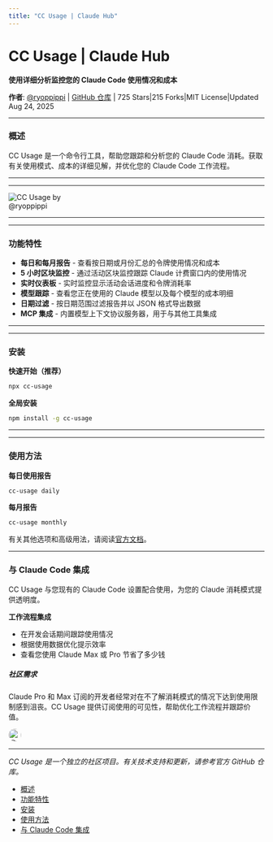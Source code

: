 ```yaml
---
title: "CC Usage | Claude Hub"
---
```


# CC Usage | Claude Hub

**使用详细分析监控您的 Claude Code 使用情况和成本**

**作者**: [@ryoppippi](https://github.com/ryoppippi)  |  [GitHub 仓库](https://github.com/ryoppippi/cc-usage)  |  725 Stars|215 Forks|MIT License|Updated Aug 24, 2025

* * *

### 概述[​](#overview)

CC Usage 是一个命令行工具，帮助您跟踪和分析您的 Claude Code 消耗。获取有关使用模式、成本的详细见解，并优化您的 Claude Code 工作流程。

* * *

* * *

<img src="/img/discovery/036_cl_orange.png" alt="CC Usage by @ryoppippi" style="max-width: 165px; height: auto;" />

* * *

* * *

### 功能特性[​](#features)

-   **每日和每月报告** - 查看按日期或月份汇总的令牌使用情况和成本
-   **5 小时区块监控** - 通过活动区块监控跟踪 Claude 计费窗口内的使用情况
-   **实时仪表板** - 实时监控显示活动会话进度和令牌消耗率
-   **模型跟踪** - 查看您正在使用的 Claude 模型以及每个模型的成本明细
-   **日期过滤** - 按日期范围过滤报告并以 JSON 格式导出数据
-   **MCP 集成** - 内置模型上下文协议服务器，用于与其他工具集成

* * *

* * *

### 安装[​](#installation)

**快速开始（推荐）**

```bash
npx cc-usage
```

**全局安装**

```bash
npm install -g cc-usage
```

* * *

* * *

### 使用方法[​](#usage)

**每日使用报告**

```bash
cc-usage daily
```

**每月报告**

```bash
cc-usage monthly
```

有关其他选项和高级用法，请阅读[官方文档](https://github.com/ryoppippi/cc-usage#readme)。

* * *

### 与 Claude Code 集成[​](#claude-code-integration)

CC Usage 与您现有的 Claude Code 设置配合使用，为您的 Claude 消耗模式提供透明度。

**工作流程集成**

-   在开发会话期间跟踪使用情况
-   根据使用数据优化提示效率
-   查看您使用 Claude Max 或 Pro 节省了多少钱

##### 社区需求

Claude Pro 和 Max 订阅的开发者经常对在不了解消耗模式的情况下达到使用限制感到沮丧。CC Usage 提供订阅使用的可见性，帮助优化工作流程并跟踪价值。

<img src="/img/profiles/ryoppippi.jpg" alt="@ryoppippi" style="width: 25px; height: 25px; border-radius: 50%;" />

* * *

*CC Usage 是一个独立的社区项目。有关技术支持和更新，请参考官方 GitHub 仓库。*

-   [概述](#overview)
-   [功能特性](#features)
-   [安装](#installation)
-   [使用方法](#usage)
-   [与 Claude Code 集成](#claude-code-integration)